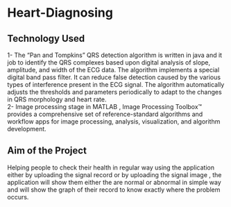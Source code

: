 # Heart-Diagnosing

## Technology Used 
1- The “Pan and Tompkins” QRS detection algorithm is written in java and it  job to identify the QRS complexes based upon digital analysis of slope, amplitude, and width of the ECG data. The algorithm implements a special digital band pass filter. It can reduce false detection caused by the various types of interference present in the 
ECG signal. The algorithm automatically adjusts the thresholds and parameters periodically to adapt to the changes in QRS morphology and heart rate.    
2- Image processing stage in MATLAB , Image Processing Toolbox™ provides a comprehensive set of reference-standard algorithms and workflow apps for image processing, analysis, visualization, and algorithm development.

## Aim of the Project 
Helping people to check their health in regular way using the application either by uploading the signal record or by uploading the signal  image , the application will show them either the are normal or abnormal in simple way and will show the graph of their record to know exactly where the problem occurs.
